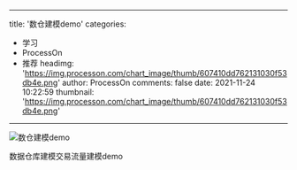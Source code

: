 
---
title: '数仓建模demo'
categories: 
 - 学习
 - ProcessOn
 - 推荐
headimg: 'https://img.processon.com/chart_image/thumb/607410dd762131030f53db4e.png'
author: ProcessOn
comments: false
date: 2021-11-24 10:22:59
thumbnail: 'https://img.processon.com/chart_image/thumb/607410dd762131030f53db4e.png'
---

<div>   
<img class="thumb" alt="数仓建模demo" src="https://img.processon.com/chart_image/thumb/607410dd762131030f53db4e.png" referrerpolicy="no-referrer">
<p>数据仓库建模交易流量建模demo</p>  
</div>
            